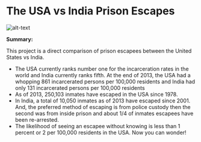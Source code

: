 # The USA vs India Prison Escapes

![alt-text](https://github.com/machine-17/Prison_Escapes/other/1_bVE1ZeKXbTbb3H5UEuAFAg.jpeg)


**Summary:**

This project is a direct comparison of prison escapees between the United States vs India.

- The USA currently ranks number one for the incarceration rates in the world and India currently ranks fifth. 
At the end of 2013, the USA had a whopping 861 incarcerated persons per 100,000 residents and India had only 131 incarcerated persons per 100,000 residents
- As of 2013, 250,103 inmates have escaped in the USA since 1978.
- In India, a total of 10,050 inmates as of 2013 have escaped since 2001. And, the preferred method of escaping is from police custody then the second was 
from inside prison and about 1/4 of inmates escapees have been re-arrested.
- The likelihood of seeing an escapee without knowing is less than 1 percent or 2 per 100,000 residents in the USA. Now you can wonder!
